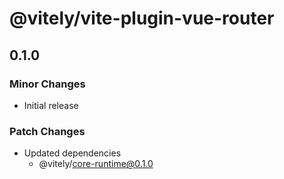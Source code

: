 # @vitely/vite-plugin-vue-router

## 0.1.0

### Minor Changes

-   Initial release

### Patch Changes

-   Updated dependencies
    -   @vitely/core-runtime@0.1.0

